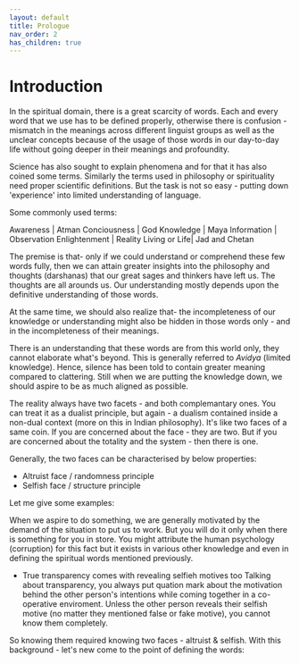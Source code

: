 ```yaml
---
layout: default
title: Prologue
nav_order: 2
has_children: true
---
```


# Introduction

In the spiritual domain, there is a great scarcity of words. Each and every word that we use has to be defined properly, otherwise there is confusion - mismatch in the meanings across different linguist groups as well as the unclear concepts because of the usage of those words in our day-to-day life without going deeper in their meanings and profoundity.

Science has also sought to explain phenomena and for that it has also coined some terms. Similarly the terms used in philosophy or spirituality need proper scientific definitions. But the task is not so easy - putting down 'experience' into limited understanding of language.

Some commonly used terms:

Awareness     |  Atman
Conciousness  |  God
Knowledge     |  Maya
Information   |  Observation
Enlightenment |  Reality
Living or Life|  Jad and Chetan


The premise is that- only if we could understand or comprehend these few words fully, then we can attain greater insights into the philosophy and thoughts (darshanas) that our great sages and thinkers have left us. The thoughts are all arounds us. Our understanding mostly depends upon the definitive understanding of those words.

At the same time, we should also realize that- the incompleteness of our knowledge or understanding might also be hidden in those words only - and in the incompleteness of their meanings. 

There is an understanding that these words are from this world only, they cannot elaborate what's beyond. This is generally referred to *Avidya* (limited knowledge). Hence, silence has been told to contain greater meaning compared to clattering. Still when we are putting the knowledge down, we should aspire to be as much aligned as possible.

The reality always have two facets - and both complemantary ones. You can treat it as a dualist principle, but again - a dualism contained inside a non-dual context (more on this in Indian philosophy). It's like two faces of a same coin. If you are concerned about the face - they are two. But if you are concerned about the totality and the system - then there is one.

Generally, the two faces can be characterised by below properties:
- Altruist face / randomness principle 
- Selfish face / structure principle

Let me give some examples: 

When we aspire to do something, we are generally motivated by the demand of the situation to put us to work. But you will do it only when there is something for you in store. You might attribute the human psychology (corruption) for this fact but it exists in various other knowledge and even in defining the spiritual words mentioned previously.

- True transparency comes with revealing selfieh motives too
Talking about transparency, you always put quation mark about the motivation behind the other person's intentions while coming together in a co-operative enviroment. Unless the other person reveals their selfish motive (no matter they mentioned false or fake motive), you cannot know them completely. 

So knowing them required knowing two faces - altruist & selfish.
With this background - let's new come to the point of defining the words: